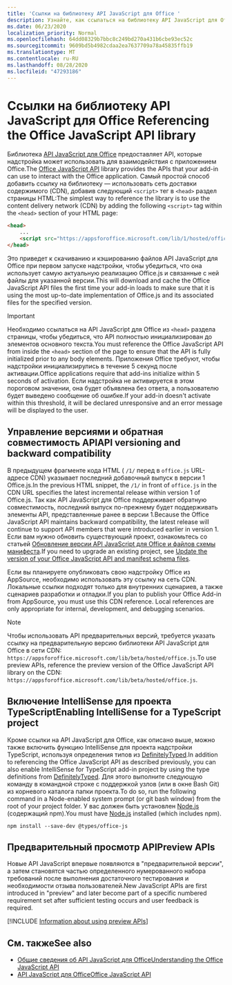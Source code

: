 ```yaml
---
title: 'Ссылки на библиотеку API JavaScript для Office '
description: Узнайте, как ссылаться на библиотеку API JavaScript для Office и определение типов в надстройке.
ms.date: 06/23/2020
localization_priority: Normal
ms.openlocfilehash: 64dd08329b7bbc8c249bd270a431b6cbe93ec52c
ms.sourcegitcommit: 9609bd5b4982cdaa2ea7637709a78a45835ffb19
ms.translationtype: MT
ms.contentlocale: ru-RU
ms.lasthandoff: 08/28/2020
ms.locfileid: "47293186"
---
```

# <a name="referencing-the-office-javascript-api-library"></a><span data-ttu-id="56d93-103">Ссылки на библиотеку API JavaScript для Office </span><span class="sxs-lookup"><span data-stu-id="56d93-103">Referencing the Office JavaScript API library</span></span>

<span data-ttu-id="56d93-104">Библиотека [API JavaScript для Office](../reference/javascript-api-for-office.md) предоставляет API, которые надстройка может использовать для взаимодействия с приложением Office.</span><span class="sxs-lookup"><span data-stu-id="56d93-104">The [Office JavaScript API](../reference/javascript-api-for-office.md) library provides the APIs that your add-in can use to interact with the Office application.</span></span> <span data-ttu-id="56d93-105">Самый простой способ добавить ссылку на библиотеку — использовать сеть доставки содержимого (CDN), добавив следующий `<script>` тег в `<head>` раздел страницы HTML:</span><span class="sxs-lookup"><span data-stu-id="56d93-105">The simplest way to reference the library is to use the content delivery network (CDN) by adding the following `<script>` tag within the `<head>` section of your HTML page:</span></span>  

```html
<head>
    ...
    <script src="https://appsforoffice.microsoft.com/lib/1/hosted/office.js" type="text/javascript"></script>
</head>
```

<span data-ttu-id="56d93-106">Это приведет к скачиванию и кэшированию файлов API JavaScript для Office при первом запуске надстройки, чтобы убедиться, что она использует самую актуальную реализацию Office.js и связанные с ней файлы для указанной версии.</span><span class="sxs-lookup"><span data-stu-id="56d93-106">This will download and cache the Office JavaScript API files the first time your add-in loads to make sure that it is using the most up-to-date implementation of Office.js and its associated files for the specified version.</span></span>

> [!IMPORTANT]
> <span data-ttu-id="56d93-107">Необходимо ссылаться на API JavaScript для Office из `<head>` раздела страницы, чтобы убедиться, что API полностью инициализирован до элементов основного текста.</span><span class="sxs-lookup"><span data-stu-id="56d93-107">You must reference the Office JavaScript API from inside the `<head>` section of the page to ensure that the API is fully initialized prior to any body elements.</span></span> <span data-ttu-id="56d93-108">Приложения Office требуют, чтобы надстройки инициализирулись в течение 5 секунд после активации.</span><span class="sxs-lookup"><span data-stu-id="56d93-108">Office applications require that add-ins initialize within 5 seconds of activation.</span></span> <span data-ttu-id="56d93-109">Если надстройка не активируется в этом пороговом значении, она будет объявлена без ответа, а пользователю будет выведено сообщение об ошибке.</span><span class="sxs-lookup"><span data-stu-id="56d93-109">If your add-in doesn't activate within this threshold, it will be declared unresponsive and an error message will be displayed to the user.</span></span>

## <a name="api-versioning-and-backward-compatibility"></a><span data-ttu-id="56d93-110">Управление версиями и обратная совместимость API</span><span class="sxs-lookup"><span data-stu-id="56d93-110">API versioning and backward compatibility</span></span>

<span data-ttu-id="56d93-111">В предыдущем фрагменте кода HTML ( `/1/` перед в `office.js` URL-адресе CDN) указывает последний добавочный выпуск в версии 1 Office.js.</span><span class="sxs-lookup"><span data-stu-id="56d93-111">In the previous HTML snippet, the `/1/` in front of `office.js` in the CDN URL specifies the latest incremental release within version 1 of Office.js.</span></span> <span data-ttu-id="56d93-112">Так как API JavaScript для Office поддерживает обратную совместимость, последний выпуск по-прежнему будет поддерживать элементы API, представленные ранее в версии 1.</span><span class="sxs-lookup"><span data-stu-id="56d93-112">Because the Office JavaScript API maintains backward compatibility, the latest release will continue to support API members that were introduced earlier in version 1.</span></span> <span data-ttu-id="56d93-113">Если вам нужно обновить существующий проект, ознакомьтесь со статьей [Обновление версии API JavaScript для Office и файлов схемы манифеста](update-your-javascript-api-for-office-and-manifest-schema-version.md).</span><span class="sxs-lookup"><span data-stu-id="56d93-113">If you need to upgrade an existing project, see [Update the version of your Office JavaScript API and manifest schema files](update-your-javascript-api-for-office-and-manifest-schema-version.md).</span></span> 

<span data-ttu-id="56d93-p104">Если вы планируете опубликовать свою надстройку Office из AppSource, необходимо использовать эту ссылку на сеть CDN. Локальные ссылки подходят только для внутренних сценариев, а также сценариев разработки и отладки.</span><span class="sxs-lookup"><span data-stu-id="56d93-p104">If you plan to publish your Office Add-in from AppSource, you must use this CDN reference. Local references are only appropriate for internal, development, and debugging scenarios.</span></span>

> [!NOTE]
> <span data-ttu-id="56d93-116">Чтобы использовать API предварительных версий, требуется указать ссылку на предварительную версию библиотеки API JavaScript для Office в сети CDN: `https://appsforoffice.microsoft.com/lib/beta/hosted/office.js`.</span><span class="sxs-lookup"><span data-stu-id="56d93-116">To use preview APIs, reference the preview version of the Office JavaScript API library on the CDN: `https://appsforoffice.microsoft.com/lib/beta/hosted/office.js`.</span></span>

## <a name="enabling-intellisense-for-a-typescript-project"></a><span data-ttu-id="56d93-117">Включение IntelliSense для проекта TypeScript</span><span class="sxs-lookup"><span data-stu-id="56d93-117">Enabling IntelliSense for a TypeScript project</span></span>

<span data-ttu-id="56d93-118">Кроме ссылки на API JavaScript для Office, как описано выше, можно также включить функцию IntelliSense для проекта надстройки TypeScript, используя определения типов из [DefinitelyTyped](https://github.com/DefinitelyTyped/DefinitelyTyped/tree/master/types/office-js).</span><span class="sxs-lookup"><span data-stu-id="56d93-118">In addition to referencing the Office JavaScript API as described previously, you can also enable IntelliSense for TypeScript add-in project by using the type definitions from [DefinitelyTyped](https://github.com/DefinitelyTyped/DefinitelyTyped/tree/master/types/office-js).</span></span> <span data-ttu-id="56d93-119">Для этого выполните следующую команду в командной строке с поддержкой узлов (или в окне Bash Git) из корневого каталога папки проекта.</span><span class="sxs-lookup"><span data-stu-id="56d93-119">To do so, run the following command in a Node-enabled system prompt (or git bash window) from the root of your project folder.</span></span> <span data-ttu-id="56d93-120">У вас должен быть установлен [Node.js](https://nodejs.org) (содержащий npm).</span><span class="sxs-lookup"><span data-stu-id="56d93-120">You must have [Node.js](https://nodejs.org) installed (which includes npm).</span></span>

```command&nbsp;line
npm install --save-dev @types/office-js
```

## <a name="preview-apis"></a><span data-ttu-id="56d93-121">Предварительный просмотр API</span><span class="sxs-lookup"><span data-stu-id="56d93-121">Preview APIs</span></span>

<span data-ttu-id="56d93-122">Новые API JavaScript впервые появляются в "предварительной версии", а затем становятся частью определенного нумерованного набора требований после выполнения достаточного тестирования и необходимости отзыва пользователей.</span><span class="sxs-lookup"><span data-stu-id="56d93-122">New JavaScript APIs are first introduced in "preview" and later become part of a specific numbered requirement set after sufficient testing occurs and user feedback is required.</span></span>

[!INCLUDE [Information about using preview APIs](../includes/using-preview-apis-host.md)]

## <a name="see-also"></a><span data-ttu-id="56d93-123">См. также</span><span class="sxs-lookup"><span data-stu-id="56d93-123">See also</span></span>

- [<span data-ttu-id="56d93-124">Общие сведения об API JavaScript для Office</span><span class="sxs-lookup"><span data-stu-id="56d93-124">Understanding the Office JavaScript API</span></span>](understanding-the-javascript-api-for-office.md)
- [<span data-ttu-id="56d93-125">API JavaScript для Office</span><span class="sxs-lookup"><span data-stu-id="56d93-125">Office JavaScript API</span></span>](../reference/javascript-api-for-office.md)
